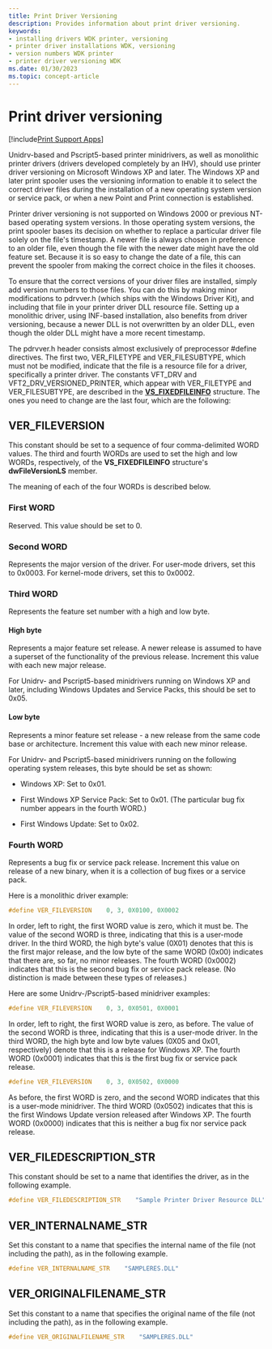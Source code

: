 ```yaml
---
title: Print Driver Versioning
description: Provides information about print driver versioning.
keywords:
- installing drivers WDK printer, versioning
- printer driver installations WDK, versioning
- version numbers WDK printer
- printer driver versioning WDK
ms.date: 01/30/2023
ms.topic: concept-article
---
```


# Print driver versioning

[!include[Print Support Apps](../includes/print-support-apps.md)]

Unidrv-based and Pscript5-based printer minidrivers, as well as monolithic printer drivers (drivers developed completely by an IHV), should use printer driver versioning on Microsoft Windows XP and later. The Windows XP and later print spooler uses the versioning information to enable it to select the correct driver files during the installation of a new operating system version or service pack, or when a new Point and Print connection is established.

Printer driver versioning is not supported on Windows 2000 or previous NT-based operating system versions. In those operating system versions, the print spooler bases its decision on whether to replace a particular driver file solely on the file's timestamp. A newer file is always chosen in preference to an older file, even though the file with the newer date might have the old feature set. Because it is so easy to change the date of a file, this can prevent the spooler from making the correct choice in the files it chooses.

To ensure that the correct versions of your driver files are installed, simply add version numbers to those files. You can do this by making minor modifications to pdrvver.h (which ships with the Windows Driver Kit), and including that file in your printer driver DLL resource file. Setting up a monolithic driver, using INF-based installation, also benefits from driver versioning, because a newer DLL is not overwritten by an older DLL, even though the older DLL might have a more recent timestamp.

The pdrvver.h header consists almost exclusively of preprocessor \#define directives. The first two, VER_FILETYPE and VER_FILESUBTYPE, which must not be modified, indicate that the file is a resource file for a driver, specifically a printer driver. The constants VFT_DRV and VFT2_DRV_VERSIONED_PRINTER, which appear with VER_FILETYPE and VER_FILESUBTYPE, are described in the [**VS_FIXEDFILEINFO**](/windows/win32/api/verrsrc/ns-verrsrc-vs_fixedfileinfo) structure. The ones you need to change are the last four, which are the following:

## VER_FILEVERSION

This constant should be set to a sequence of four comma-delimited WORD values. The third and fourth WORDs are used to set the high and low WORDs, respectively, of the **VS_FIXEDFILEINFO** structure's **dwFileVersionLS** member.

The meaning of each of the four WORDs is described below.

### First WORD

Reserved. This value should be set to 0.

### Second WORD

Represents the major version of the driver. For user-mode drivers, set this to 0x0003. For kernel-mode drivers, set this to 0x0002.

### Third WORD

Represents the feature set number with a high and low byte.

#### High byte

Represents a major feature set release. A newer release is assumed to have a superset of the functionality of the previous release. Increment this value with each new major release.

For Unidrv- and Pscript5-based minidrivers running on Windows XP and later, including Windows Updates and Service Packs, this should be set to 0x05.

#### Low byte

Represents a minor feature set release - a new release from the same code base or architecture. Increment this value with each new minor release.

For Unidrv- and Pscript5-based minidrivers running on the following operating system releases, this byte should be set as shown:

- Windows XP: Set to 0x01.

- First Windows XP Service Pack: Set to 0x01. (The particular bug fix number appears in the fourth WORD.)

- First Windows Update: Set to 0x02.

### Fourth WORD

Represents a bug fix or service pack release. Increment this value on release of a new binary, when it is a collection of bug fixes or a service pack.

Here is a monolithic driver example:

```cpp
#define VER_FILEVERSION    0, 3, 0X0100, 0X0002
```

In order, left to right, the first WORD value is zero, which it must be. The value of the second WORD is three, indicating that this is a user-mode driver. In the third WORD, the high byte's value (0X01) denotes that this is the first major release, and the low byte of the same WORD (0x00) indicates that there are, so far, no minor releases. The fourth WORD (0x0002) indicates that this is the second bug fix or service pack release. (No distinction is made between these types of releases.)

Here are some Unidrv-/Pscript5-based minidriver examples:

```cpp
#define VER_FILEVERSION    0, 3, 0X0501, 0X0001
```

In order, left to right, the first WORD value is zero, as before. The value of the second WORD is three, indicating that this is a user-mode driver. In the third WORD, the high byte and low byte values (0X05 and 0x01, respectively) denote that this is a release for Windows XP. The fourth WORD (0x0001) indicates that this is the first bug fix or service pack release.

```cpp
#define VER_FILEVERSION    0, 3, 0X0502, 0X0000
```

As before, the first WORD is zero, and the second WORD indicates that this is a user-mode minidriver. The third WORD (0x0502) indicates that this is the first Windows Update version released after Windows XP. The fourth WORD (0x0000) indicates that this is neither a bug fix nor service pack release.

## VER_FILEDESCRIPTION_STR

This constant should be set to a name that identifies the driver, as in the following example.

```cpp
#define VER_FILEDESCRIPTION_STR    "Sample Printer Driver Resource DLL"
```

## VER_INTERNALNAME_STR

Set this constant to a name that specifies the internal name of the file (not including the path), as in the following example.

```cpp
#define VER_INTERNALNAME_STR    "SAMPLERES.DLL"
```

## VER_ORIGINALFILENAME_STR

Set this constant to a name that specifies the original name of the file (not including the path), as in the following example.

```cpp
#define VER_ORIGINALFILENAME_STR    "SAMPLERES.DLL"
```
